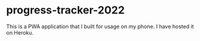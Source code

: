 # progress-tracker-2022
This is a PWA application that I built for usage on my phone. I have hosted it on Heroku.
